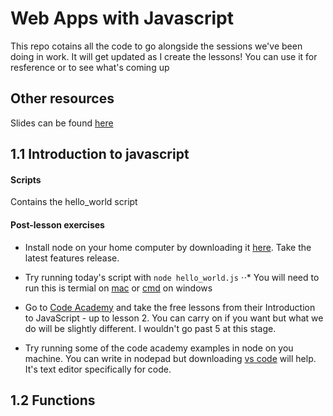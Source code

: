 # Web Apps with Javascript

This repo cotains all the code to go alongside the sessions we've been doing in work. It will get updated as I create the lessons!
You can use it for resference or to see what's coming up

## Other resources

Slides can be found [here](https://drive.google.com/open?id=0B_5SlMKap8CyUUE1TngxaGNha1U)


## 1.1 Introduction to javascript

#### Scripts

Contains the hello_world script

#### Post-lesson exercises

* Install node on your home computer by downloading it [here](https://nodejs.org/en/). Take the latest features release.

* Try running today's script with `node hello_world.js`
⋅⋅* You will need to run this is termial on [mac](http://blog.teamtreehouse.com/introduction-to-the-mac-os-x-command-line) or [cmd](https://www.lifewire.com/how-to-open-command-prompt-2618089) on windows

* Go to [Code Academy](https://www.codecademy.com/learn/introduction-to-javascript) and take the free lessons from their Introduction to JavaScript - up to lesson 2. You can carry on if you want but what we do will be slightly different. I wouldn't go past 5 at this stage.

* Try running some of the code academy examples in node on you machine. You can write in nodepad but downloading [vs code](https://code.visualstudio.com/) will help. It's text editor specifically for code.


## 1.2 Functions